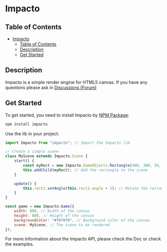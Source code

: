 # Impacto

## Table of Contents

- [Impacto](#impacto)
	- [Table of Contents](#table-of-contents)
	- [Description](#description)
	- [Get Started](#get-started)

## Description

Impacto is a simple render engine for HTML5 canvas. If you have any questions please ask in [Discussions (Forum)](https://github.com/201flaviosilva/Impacto/discussions)

## Get Started

To get started, you need to install Impacto by [NPM Package](https://www.npmjs.com/package/impacto):

```bash
npm install impacto
```

Use the lib in your project:

```javascript
import Impacto from "impacto"; // Import the Impacto lib

// Create a simple scene 
class MyScene extends Impacto.Scene {
	start() {
		const myRect = new Impacto.GameObjects.Rectangle(400, 300, 50, 50, "#ff0000"); // Create a red rectangle at position (400x, 300y) with size (50x, 50y)
		this.addChild(myRect); // Add the rectangle to the scene
	}

	update() {
		this.rect2.setAngle(this.rect2.angle + 1); // Rotate the rectangle
	}
}

const game = new Impacto.Game({
	width: 800, // Width of the canvas
	height: 600, // Height of the canvas
	backgroundColor: "#f0f0f0", // Background color of the canvas
	scene: MyScene, // The scene to be rendered
});
```


For more information about the Impacto API, please check the Doc or check the examples.
